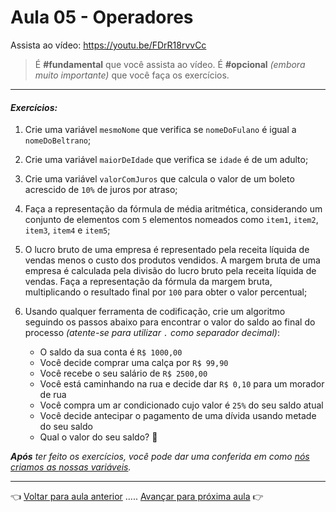 # Aula 05 - Operadores

Assista ao vídeo: https://youtu.be/FDrR18rvvCc

> É **#fundamental** que você assista ao vídeo. É **#opcional** _(embora muito importante)_ que você faça os exercícios.

---

#### _Exercícios:_

1) Crie uma variável `mesmoNome` que verifica se `nomeDoFulano` é igual a `nomeDoBeltrano`;

2) Crie uma variável `maiorDeIdade` que verifica se `idade` é de um adulto;

3) Crie uma variável `valorComJuros` que calcula o valor de um boleto acrescido de `10%` de juros por atraso;

4) Faça a representação da fórmula de média aritmética, considerando um conjunto de elementos com `5` elementos nomeados como `item1`, `item2`, `item3`, `item4` e `item5`;

5) O lucro bruto de uma empresa é representado pela receita líquida de vendas menos o custo dos produtos vendidos. A margem bruta de uma empresa é calculada pela divisão do lucro bruto pela receita líquida de vendas. Faça a representação da fórmula da margem bruta, multiplicando o resultado final por `100` para obter o valor percentual;

6) Usando qualquer ferramenta de codificação, crie um algoritmo seguindo os passos abaixo para encontrar o valor do saldo ao final do processo _(atente-se para utilizar `.` como separador decimal)_:
   * O saldo da sua conta é `R$ 1000,00`
   * Você decide comprar uma calça por `R$ 99,90`
   * Você recebe o seu salário de `R$ 2500,00`
   * Você está caminhando na rua e decide dar `R$ 0,10` para um morador de rua
   * Você compra um ar condicionado cujo valor é `25%` do seu saldo atual
   * Você decide antecipar o pagamento de uma dívida usando metade do seu saldo
   * Qual o valor do seu saldo? 🤔

_**Após** ter feito os exercícios, você pode dar uma conferida em como [nós criamos as nossas variáveis](resolucao.md)._

---

👈 [Voltar para aula anterior](../aula04/aula.md) ..... [Avançar para próxima aula](../aula06/aula.md) 👉